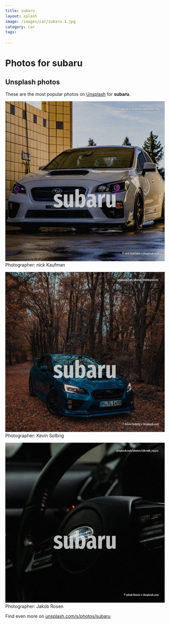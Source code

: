 ```yaml
---
title: subaru
layout: splash
image: /images/car/subaru.1.jpg
category: car
tags:

---
```

# Photos for subaru
 
## Unsplash photos
These are the most popular photos on [Unsplash](https://unsplash.com) for **subaru**.
 
![subaru](/images/car/subaru.1.jpg)
Photographer:  nick Kaufman
 
![subaru](/images/car/subaru.2.jpg)
Photographer:  Kevin Solbrig
 
![subaru](/images/car/subaru.3.jpg)
Photographer:  Jakob Rosen
 
Find even more on [unsplash.com/s/photos/subaru](https://unsplash.com/s/photos/subaru)
 
